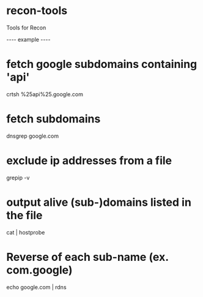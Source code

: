 # recon-tools
Tools for Recon

---- example ----
# fetch google subdomains containing 'api'
crtsh %25api%25.google.com

# fetch subdomains
dnsgrep google.com

# exclude ip addresses from a file
grepip <file> -v

# output alive (sub-)domains listed in the file
cat <file> | hostprobe

# Reverse of each sub-name (ex. com.google)
echo google.com | rdns
